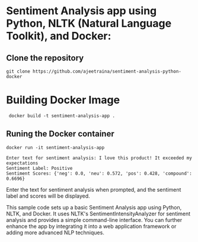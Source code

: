 # Sentiment Analysis app using Python, NLTK (Natural Language Toolkit), and Docker:

## Clone the repository

```
git clone https://github.com/ajeetraina/sentiment-analysis-python-docker
```

# Building Docker Image



```
 docker build -t sentiment-analysis-app .
```


## Runing the Docker container

```
docker run -it sentiment-analysis-app
```

```
Enter text for sentiment analysis: I love this product! It exceeded my expectations
Sentiment Label: Positive
Sentiment Scores: {'neg': 0.0, 'neu': 0.572, 'pos': 0.428, 'compound': 0.6696}

```

Enter the text for sentiment analysis when prompted, and the sentiment label and scores will be displayed.

This sample code sets up a basic Sentiment Analysis app using Python, NLTK, and Docker. It uses NLTK's SentimentIntensityAnalyzer for sentiment analysis and provides a simple command-line interface. You can further enhance the app by integrating it into a web application framework or adding more advanced NLP techniques.
